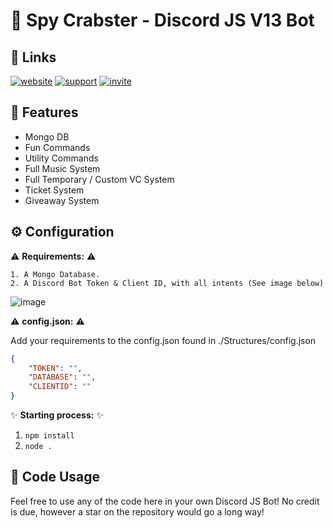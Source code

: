 
# 🤖 Spy Crabster - Discord JS V13 Bot



## 🔗 Links
[![website](https://img.shields.io/badge/Firefox-FF7139?style=for-the-badge&logo=Firefox-Browser&logoColor=white)](https://spycrabster.tk/)
[![support](https://img.shields.io/badge/SUPPORT-%237289DA.svg?style=for-the-badge&logo=discord&logoColor=white)](https://discord.gg/8mGA7KFyWg/)
[![invite](https://img.shields.io/badge/INVITE-%237289DA.svg?style=for-the-badge&logo=discord&logoColor=white)](https://discord.com/oauth2/authorize?client_id=972871021382238228&permissions=2201414992&scope=bot%20applications.commands/)
## 📝 Features
  * Mongo DB
  * Fun Commands
  * Utility Commands
  * Full Music System
  * Full Temporary / Custom VC System
  * Ticket System
  * Giveaway System


## ⚙️ Configuration

⚠️ **Requirements:** ⚠️

    1. A Mongo Database.
    2. A Discord Bot Token & Client ID, with all intents (See image below)
    
![image](https://i.imgur.com/dHnaZcs.png)

    
⚠️ **config.json:** ⚠️

Add your requirements to the config.json found in ./Structures/config.json
```json
{
    "TOKEN": "",
    "DATABASE": "",
    "CLIENTID": ""
}
```
✨ **Starting process:** ✨

1. `npm install`
2. `node .`


    


## 🤝 Code Usage

Feel free to use any of the code here in your own Discord JS Bot! No credit is due, however a star on the repository would go a long way!

